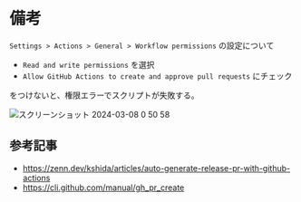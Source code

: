 # 備考
`Settings > Actions > General > Workflow permissions` の設定について

- `Read and write permissions` を選択
- `Allow GitHub Actions to create and approve pull requests` にチェック

をつけないと、権限エラーでスクリプトが失敗する。

![スクリーンショット 2024-03-08 0 50 58](https://github.com/tatsukoni-pra/auto-pr-demo/assets/90994143/5f04976a-11ef-4c89-830f-2a7f615c2c2e)

## 参考記事
- https://zenn.dev/kshida/articles/auto-generate-release-pr-with-github-actions
- https://cli.github.com/manual/gh_pr_create
